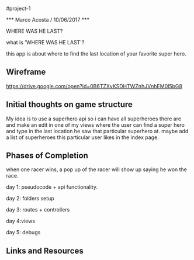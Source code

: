 #project-1

*** Marco Acosta / 10/06/2017 ***

WHERE WAS HE LAST?

what is 'WHERE WAS HE LAST'?

this app is about where to find the last location of your favorite super hero.

## Wireframe
https://drive.google.com/open?id=0B6TZXvKSDHTWZnhJVnhEM0l5bG8

## Initial thoughts on game structure

My idea is to use a superhero api so i can have all superheroes there are and make an edit in one of my views where the user can find a super hero and type in the last location he saw that particular superhero at. maybe add a list of superheroes this particular user likes in the index page.


## Phases of Completion
when one racer wins, a pop up of the racer will show up saying he won the race.

 day 1: pseudocode + api functionality.

 day 2: folders setup

 day 3: routes + controllers

 day 4:views

 day 5: debugs

## Links and Resources
